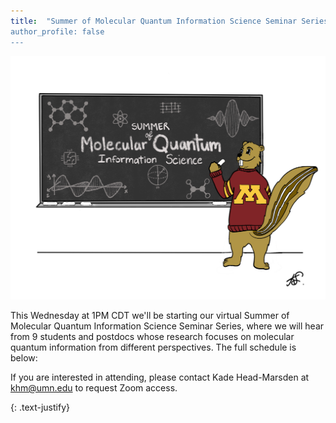 ```yaml
---
title:  "Summer of Molecular Quantum Information Science Seminar Series round 2!“
author_profile: false
---
```


 <img src="/assets/images/summer-seminars-2024.jpeg" alt="">
 
This Wednesday at 1PM CDT we'll be starting our virtual Summer of Molecular Quantum Information Science Seminar Series, where we will hear from 9 students and postdocs whose research focuses on molecular quantum information from different perspectives. The full schedule is below: 
 
 
If you are interested in attending, please contact Kade Head-Marsden at  <a href = "mailto: khm@umn.edu">khm@umn.edu</a> to request Zoom access. 

{: .text-justify}
